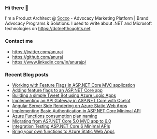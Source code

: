 ### Hi there 👋

I'm a Product Architect @ [Socxo](https://www.socxo.com/) - Advocacy Marketing Platform | Brand Advocacy Programs &amp; Solutions. I used to write about .NET and Microsoft technologies on https://dotnetthoughts.net

### Contact me
* https://twitter.com/anuraj
* https://github.com/anuraj
* https://www.linkedin.com/in/anurajp/

### Recent Blog posts
<!-- BLOGPOSTS:START -->
- [Working with Feature Flags in ASP.NET Core MVC application](https://dotnetthoughts.net/adding-feature-flags-to-an-asp-net-core-app-part2/)
- [Adding feature flags to an ASP.NET Core app](https://dotnetthoughts.net/adding-feature-flags-to-an-asp-net-core-app-part1/)
- [Building a simple Tweet Bot using Azure Logic Apps](https://dotnetthoughts.net/building-a-simple-tweet-bot-using-azure-logic-apps/)
- [Implementing an API Gateway in ASP.NET Core with Ocelot](https://dotnetthoughts.net/implementing-api-gateway-in-aspnet-core-with-ocelot/)
- [Angular Server Side Rendering on Azure Static Web Apps](https://dotnetthoughts.net/angular-server-side-rendering-azure-static-webapps/)
- [Implementing Basic Authentication in ASP.NET Core Minimal API](https://dotnetthoughts.net/implementing-basic-authentication-in-minimal-webapi/)
- [Azure Functions consumption plan naming](https://dotnetthoughts.net/azure-functions-consumption-plan-naming/)
- [Migrating from ASP.NET Core 5.0 MVC app to 6.0](https://dotnetthoughts.net/migrating-aspnet-core5-mvc-app-to-aspnet-core6/)
- [Integration Testing ASP.NET Core 6 Minimal APIs](https://dotnetthoughts.net/dotnet-minimal-api-integration-testing/)
- [Bring your own functions to Azure Static Web Apps](https://dotnetthoughts.net/bring-your-own-functions-in-azure-static-webapps/)
<!-- BLOGPOSTS:END -->
